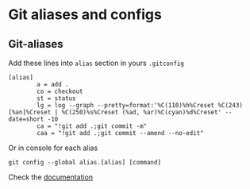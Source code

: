 # Git aliases and configs

## Git-aliases

Add these lines into `alias` section in yours `.gitconfig`

```
[alias]
        a = add .
        co = checkout
        st = status
        lg = log --graph --pretty=format:'%C(110)%h%Creset %C(243)[%an]%Creset | %C(250)%s%Creset (%ad, %ar)%C(cyan)%d%Creset' --date=short -10
        ca = "!git add .;git commit -m"
        caa = "!git add .;git commit --amend --no-edit"
```

Or in console for each alias

```
git config --global alias.[alias] [command]
```

Check the [documentation](https://git-scm.com/book/en/v2/Git-Basics-Git-Aliases)
